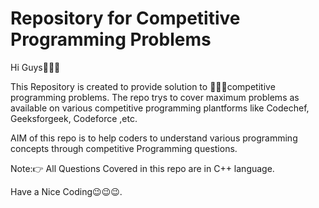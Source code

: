 <h1>Repository for Competitive Programming Problems</h1>
<p>Hi Guys🙏🙏🙏</p>
<p>This Repository is created to provide solution to 🏅🏅🏅competitive programming problems.
The repo trys to cover maximum problems as available on various competitive programming
plantforms like Codechef, Geeksforgeek, Codeforce ,etc.</p>

<p>AIM of this repo is to help coders to understand various programming concepts through competitive Programming questions.</p> 
<p>Note:👉 All Questions Covered in this repo are in C++ language.</p>
<p>Have a Nice Coding😉😉😉.</p>
